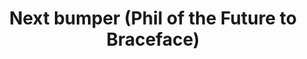 ---
layout: entry
title: "Next bumper (Phil of the Future to Braceface)"
organization: "Disney Channel"
usagedate: 2004
language: en
fulltitle: "Disney Channel Up next Bumper - Phil of the Future to Braceface"
watermark: Source
source: DarkManX16
sourceurl: https://www.youtube.com/playlist?list=PLEOXfxDYznc5RYDWOtkgWtdo2Q4qkSqnz
---